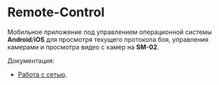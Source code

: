 # Remote-Control

Мобильное приложение под управлением операционной системы **Android**/**iOS** для просмотря текущего протокола боя, управления камерами и просмотра видео с камер на **SM-02**.

Документация:

- [Работа с сетью](https://github.com/craveman/Remote-Control/wiki/Работа-с-сетью).
